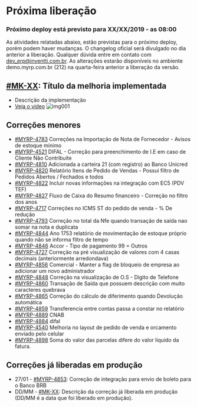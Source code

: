 # Próxima liberação

### Próximo deploy está previsto para XX/XX/2019 - as 08:00
As atividades relatadas abaixo, estão previstas para o próximo deploy, porém podem haver mudanças. O changelog oficial será divulgado no dia anterior a liberação. Qualquer dúvida entre em contato com dev_erp@inventti.com.br.
As alterações estarão disponíveis no ambiente demo.myrp.com.br (212) na quarta-feira anterior a liberação da versão.

## [#MK-XX](https://devmyrp.atlassian.net/browse/MK-XX): Título da melhoria implementada
* Descrição da implementação
* [Veja o vídeo](http://recordit.co/2MyFCjFpdq)
![img001](https://i.imgur.com/XXXX.png)

## Correções menores
* [#MYRP-4783](https://devmyrp.atlassian.net/browse/MYRP-4783) Correções na Importação de Nota de Fornecedor - Avisos de estoque mínimo
* [#MYRP-4521](https://devmyrp.atlassian.net/browse/MYRP-4521) DIFAL - Correção para preenchimento de I.E em caso de Cliente Não Contribuite
* [#MYRP-4810](https://devmyrp.atlassian.net/browse/MYRP-4810) Adicionada a carteira 21 (com registro) ao Banco Unicred
* [#MYRP-4820](https://devmyrp.atlassian.net/browse/MYRP-4820) Relatório Itens de Pedido de Vendas - Possui filtro de Pedidos Abertos / Fechados e todos
* [#MYRP-4822](https://devmyrp.atlassian.net/browse/MYRP-4822) Incluir novas informações na integração com EC5 (PDV TEF)
* [#MYRP-4827](https://devmyrp.atlassian.net/browse/MYRP-4827) Fluxo de Caixa do Resumo financeiro - Correção no filtro dos anos 
* [#MYRP-4717](https://devmyrp.atlassian.net/browse/MYRP-4717) Correções no ICMS ST do pedido de venda - % De redução
* [#MYRP-4793](https://devmyrp.atlassian.net/browse/MYRP-4793) Correção no total da Nfe quando transação de saída nao somar na nota e duplicata
* [#MYRP-4844](https://devmyrp.atlassian.net/browse/MYRP-4844) Ano 1753 relatório de movimentação de estoque próprio quando não se informa filtro de tempo
* [#MYRP-4846](https://devmyrp.atlassian.net/browse/MYRP-4846) Accor - Tipo de pagamento 99 = Outros 
* [#MYRP-4727](https://devmyrp.atlassian.net/browse/MYRP-4727) Correção na pré visualização de valores com 4 casas decimais (anteriormente arredondava)
* [#MYRP-4856](https://devmyrp.atlassian.net/browse/MYRP-4856) Comercial - Manter a flag de bloqueio de empresa ao adicionar um novo administrador
* [#MYRP-4848](https://devmyrp.atlassian.net/browse/MYRP-4848) Correção na visualização de O.S - Digito de Telefone
* [#MYRP-4860](https://devmyrp.atlassian.net/browse/MYRP-4860) Transação de Saída que possuem descrição com muito caracteres quebrava
* [#MYRP-4865](https://devmyrp.atlassian.net/browse/MYRP-4865) Correção do cálculo de diferimento quando Devolução automática 
* [#MYRP-4859](https://devmyrp.atlassian.net/browse/MYRP-4859) Transferencia entre contas passa a constar no relatório
* [#MYRP-4889](https://devmyrp.atlassian.net/browse/MYRP-4889) CNAB
* [#MYRP-4884](https://devmyrp.atlassian.net/browse/MYRP-4884) difal
* [#MYRP-4540](https://devmyrp.atlassian.net/browse/MYRP-4540) Melhoria no layout de pedido de venda e orcamento enviado pelo celular
* [#MYRP-4898](https://devmyrp.atlassian.net/browse/MYRP-4898) Soma do valor das parcelas difere do valor liquido da fatura.

## Correções já liberadas em produção
* 27/01 - [#MYRP-4853](https://devmyrp.atlassian.net/browse/MYRP-4853): Correção de integração para envio de boleto para o Banco BRB 
* DD/MM - [#MK-XX](https://devmyrp.atlassian.net/browse/MK-XX): Descrição da correção já liberada em produção (DD/MM é a data que foi liberado em produção).
